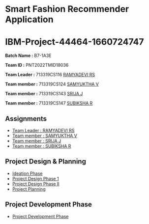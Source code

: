 # Smart Fashion Recommender Application
# IBM-Project-44464-1660724747


**Batch Name :** B7-1A3E

**Team ID :** PNT2022TMID18036

**Team Leader :**  713319CS116 [RAMYADEVI RS](https://github.com/ramya-RS) 

**Team member :**  713319CS124 [SAMYUKTHA V](https://github.com/samyukthavenugopal)

**Team member :**  713319CS143 [SRIJA J](https://github.com/srija1012) 

**Team member :**  713319CS147 [SUBIKSHA R](https://github.com/Subixshaa) 


## Assignments

- [Team Leader : RAMYADEVI RS](#)
- [Team member : SAMYUKTHA V](https://github.com/IBM-EPBL/IBM-Project-44464-1660724747/tree/main/Assignments/Samyuktha%20V%20(Team%20Member%201))
- [Team member : SRIJA J](#)
- [Team member : SUBIKSHA R](#)

## Project Design & Planning

- [Ideation Phase](https://github.com/IBM-EPBL/IBM-Project-40862-1660636795/tree/main/Project%20Design%20%26%20Planning/Ideation%20Phase)
- [Project Design Phase 1](https://github.com/IBM-EPBL/IBM-Project-40862-1660636795/tree/main/Project%20Design%20%26%20Planning/Project%20Design%20Phase%201)
- [Project Design Phase II](https://github.com/IBM-EPBL/IBM-Project-40862-1660636795/tree/main/Project%20Design%20%26%20Planning/Project%20Design%20Phase%20II)
- [Project Planning](https://github.com/IBM-EPBL/IBM-Project-40862-1660636795/tree/main/Project%20Design%20%26%20Planning/Project%20Planning)

## Project Development Phase
- [Project Development Phase](https://github.com/IBM-EPBL/IBM-Project-44464-1660724747/tree/main/Project%20Development%20Phase)
